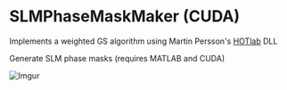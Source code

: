 # SLMPhaseMaskMaker (CUDA)
Implements a weighted GS algorithm using Martin Persson's [HOTlab](https://github.com/MartinPersson/HOTlab) DLL

Generate SLM phase masks (requires MATLAB and CUDA)

![Imgur](http://i.imgur.com/fNY3ewP.jpg)
